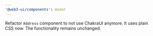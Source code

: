 ```yaml
---
'@web3-ui/components': minor
---
```


Refactor `Address` component to not use ChakraUI anymore. It uses plain CSS now. The functionality remains unchanged.
